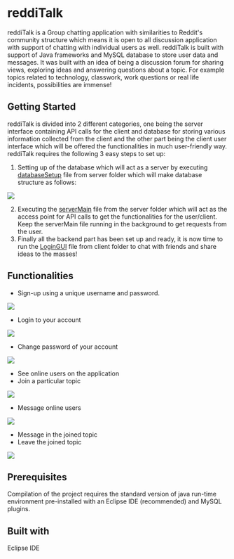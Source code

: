 # reddiTalk
reddiTalk is a Group chatting application with similarities to Reddit's community structure which means it is open to all discussion application with support of chatting with individual users as well. reddiTalk is built with support of Java frameworks and MySQL database to store user data and messages. It was built with an idea of being a discussion forum for sharing views, exploring ideas and answering questions about a topic. For example topics related to technology, classwork, work questions or real life incidents, possibilities are immense!

## Getting Started
reddiTalk is divided into 2 different categories, one being the server interface containing API calls for the client and database for storing various information collected from the client and the other part being the client user interface which will be offered the functionalities in much user-friendly way. reddiTalk requires the following 3 easy steps to set up:
1) Setting up of the database which will act as a server by executing [databaseSetup](https://github.com/AyushPradhan9/reddiTalk/blob/main/server/databaseSetup.java) file from server folder which will make database structure as follows:

![](https://raw.githubusercontent.com/AyushPradhan9/reddiTalk/main/database.png)

2) Executing the [serverMain](https://github.com/AyushPradhan9/reddiTalk/blob/main/server/serverMain.java) file from the server folder which will act as the access point for API calls to get the functionalities for the user/client. Keep the serverMain file running in the background to get requests from the user.
3) Finally all the backend part has been set up and ready, it is now time to run the [LoginGUI](https://github.com/AyushPradhan9/reddiTalk/blob/main/client/LoginGUI.java) file from client folder to chat with friends and share ideas to the masses!

## Functionalities
- Sign-up using a unique username and password.

![](https://raw.githubusercontent.com/AyushPradhan9/reddiTalk/main/img/SignupGUI.jpg)
- Login to your account

![](https://raw.githubusercontent.com/AyushPradhan9/reddiTalk/main/img/LoginGUI.jpg)
- Change password of your account

![](https://raw.githubusercontent.com/AyushPradhan9/reddiTalk/main/img/SettingGUI.jpg)
- See online users on the application
- Join a particular topic

![](https://raw.githubusercontent.com/AyushPradhan9/reddiTalk/main/img/MainPanelGUI.jpg)
- Message online users

![](https://raw.githubusercontent.com/AyushPradhan9/reddiTalk/main/img/DirectMsgGUI.jpg)
- Message in the joined topic
- Leave the joined topic

![](https://raw.githubusercontent.com/AyushPradhan9/reddiTalk/main/img/GroupMsgGUI.jpg)

## Prerequisites
Compilation of the project requires the standard version of java run-time environment pre-installed with an Eclipse IDE (recommended) and MySQL plugins.

## Built with
Eclipse IDE
